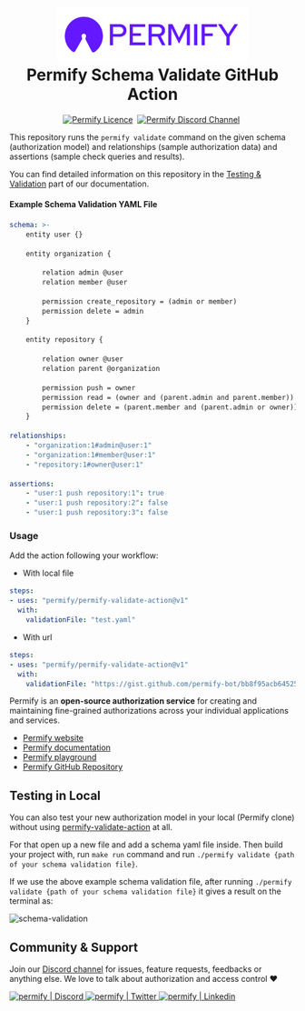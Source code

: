 
<h1 align="center">
    <img src="https://raw.githubusercontent.com/Permify/permify/master/assets/permify-logo.svg" alt="Permify logo" width="336px" /><br />
    Permify Schema Validate GitHub Action
</h1>

<p align="center">
    <a href="https://github.com/Permify/permify" target="_blank"><img src="https://img.shields.io/github/license/Permify/permify?style=for-the-badge" alt="Permify Licence" /></a>&nbsp;
    <a href="https://discord.gg/MJbUjwskdH" target="_blank"><img src="https://img.shields.io/discord/950799928047833088?style=for-the-badge&logo=discord&label=DISCORD" alt="Permify Discord Channel" /></a>&nbsp;
</p>

This repository runs the `permify validate` command on the given schema (authorization model) and relationships (sample authorization data) and assertions (sample check queries and results).

You can find detailed information on this repository in the [Testing & Validation](https://docs.permify.co/docs/getting-started/testing) part of our documentation.

#### Example Schema Validation YAML File

```yaml
schema: >-
    entity user {}

    entity organization {

        relation admin @user
        relation member @user

        permission create_repository = (admin or member)
        permission delete = admin
    }

    entity repository {

        relation owner @user
        relation parent @organization

        permission push = owner
        permission read = (owner and (parent.admin and parent.member))
        permission delete = (parent.member and (parent.admin or owner))
    }

relationships:
    - "organization:1#admin@user:1"
    - "organization:1#member@user:1"
    - "repository:1#owner@user:1"

assertions:
    - "user:1 push repository:1": true
    - "user:1 push repository:2": false
    - "user:1 push repository:3": false
```

### Usage
Add the action following your workflow:

- With local file
```yaml
steps:
- uses: "permify/permify-validate-action@v1"
  with:
    validationFile: "test.yaml"
```

- With url
```yaml
steps:
- uses: "permify/permify-validate-action@v1"
  with:
    validationFile: "https://gist.github.com/permify-bot/bb8f95acb64525d2a41688ae0a6f4274"
```

Permify is an **open-source authorization service** for creating and maintaining fine-grained authorizations across your individual applications and services.

* [Permify website](https://permify.co)
* [Permify documentation](https://docs.permify.co/docs/intro)
* [Permify playground](https://play.permify.co)
* [Permify GitHub Repository](https://github.com/Permify/permify)

## Testing in Local

You can also test your new authorization model in your local (Permify clone) without using [permify-validate-action] at all. 

For that open up a new file and add a schema yaml file inside. Then build your project with, run `make run` command and run `./permify validate {path of your schema validation file}`. 

If we use the above example schema validation file, after running `./permify validate {path of your schema validation file}` it gives a result on the terminal as:

![schema-validation](https://user-images.githubusercontent.com/34595361/207110538-9837b09d-26b4-409a-a309-a21f66e6677a.png)

[permify-validate-action]: https://github.com/Permify/permify-validate-action

## Community & Support
Join our [Discord channel](https://discord.gg/MJbUjwskdH) for issues, feature requests, feedbacks or anything else. We love to talk about authorization and access control :heart:

<p align="left">
<a href="https://discord.gg/MJbUjwskdH">
 <img height="70px" width="70px" alt="permify | Discord" src="https://user-images.githubusercontent.com/39353278/187209316-3d01a799-c51b-4eaa-8f52-168047078a14.png" />
</a>
<a href="https://twitter.com/GetPermify">
  <img height="70px" width="70px" alt="permify | Twitter" src="https://user-images.githubusercontent.com/39353278/187209323-23f14261-d406-420d-80eb-1aa707a71043.png"/>
</a>
<a href="https://www.linkedin.com/company/permifyco">
  <img height="70px" width="70px" alt="permify | Linkedin" src="https://user-images.githubusercontent.com/39353278/187209321-03293a24-6f63-4321-b362-b0fc89fdd879.png" />
</a>
</p>

